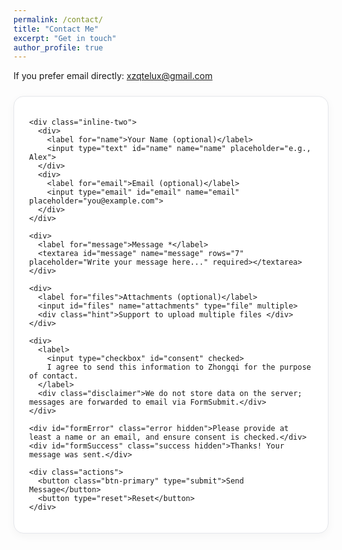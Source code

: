 ```yaml
---
permalink: /contact/
title: "Contact Me"
excerpt: "Get in touch"
author_profile: true
---
```


<style>
  /* 简洁清爽样式，兼容 Jekyll 主题 */
  form.contact-card {
    max-width: 720px;
    margin: 1.5rem auto;
    padding: 1.25rem 1.5rem;
    border: 1px solid #e5e7eb;
    border-radius: 1rem;
    box-shadow: 0 4px 14px rgba(0,0,0,0.04);
    background: #fff;
  }
  .contact-grid { display: grid; gap: 1rem; }
  .inline-two { display: grid; gap: 1rem; grid-template-columns: 1fr 1fr; }
  label { font-weight: 600; margin-bottom: 0.25rem; display:block; }
  input[type="text"], input[type="email"], textarea {
    width: 100%; border: 1px solid #d1d5db; border-radius: 0.5rem;
    padding: 0.6rem 0.75rem; font-size: 0.95rem;
  }
  input[type="file"] { width: 100%; }
  .hint { color: #6b7280; font-size: 0.85rem; margin-top: 0.25rem; }
  .actions { display:flex; gap:0.75rem; align-items:center; margin-top: 0.5rem; }
  button[type="submit"] {
    border: none; padding: 0.65rem 1.1rem; border-radius: 0.75rem; cursor: pointer;
  }
  .btn-primary {
    background: #111827; color: #fff;
  }
  .btn-primary:hover { opacity: 0.9; }
  .disclaimer { color:#6b7280; font-size:0.85rem; margin-top:0.25rem; }
  .hidden { display:none !important; }
  .error { color: #b91c1c; font-size: 0.9rem; margin-top: 0.25rem; }
  .success { color: #065f46; font-size: 0.95rem; margin: 0.25rem 0; }
</style>

<p>If you prefer email directly: <a href="mailto:xzqtelux@gmail.com">xzqtelux@gmail.com</a></p>

<form
  class="contact-card"
  id="contactForm"
  action="https://formsubmit.co/afac8593c9c18a504deded6135c1b48f"
  method="POST"
  enctype="multipart/form-data"
  autocomplete="on"
  target="_self"
>
  <!-- FormSubmit 相关隐藏字段 -->
  <input type="hidden" name="_subject" value="New message from your website contact page">
  <input type="hidden" name="_template" value="table">
  <!-- 提交成功后的跳转页面（可改为你站内任意路径） -->
  <input type="hidden" name="_next" value="https://k-telux.github.io/contact/?sent=1">
  <!-- 关闭默认验证码（可改为 'true' 开启） -->
  <input type="hidden" name="_captcha" value="false">
  <!-- 蜜罐防垃圾（不要删除） -->
  <input type="text" name="_honey" class="hidden" tabindex="-1" autocomplete="off">

  <div class="contact-grid">

    <div class="inline-two">
      <div>
        <label for="name">Your Name (optional)</label>
        <input type="text" id="name" name="name" placeholder="e.g., Alex">
      </div>
      <div>
        <label for="email">Email (optional)</label>
        <input type="email" id="email" name="email" placeholder="you@example.com">
      </div>
    </div>

    <div>
      <label for="message">Message *</label>
      <textarea id="message" name="message" rows="7" placeholder="Write your message here..." required></textarea>
    </div>

    <div>
      <label for="files">Attachments (optional)</label>
      <input id="files" name="attachments" type="file" multiple>
      <div class="hint">Support to upload multiple files </div>
    </div>

    <div>
      <label>
        <input type="checkbox" id="consent" checked>
        I agree to send this information to Zhongqi for the purpose of contact.
      </label>
      <div class="disclaimer">We do not store data on the server; messages are forwarded to email via FormSubmit.</div>
    </div>

    <div id="formError" class="error hidden">Please provide at least a name or an email, and ensure consent is checked.</div>
    <div id="formSuccess" class="success hidden">Thanks! Your message was sent.</div>

    <div class="actions">
      <button class="btn-primary" type="submit">Send Message</button>
      <button type="reset">Reset</button>
    </div>
  </div>
</form>

<script>
  (function () {
    // 成功提示（根据 ?sent=1）
    const params = new URLSearchParams(window.location.search);
    if (params.get('sent') === '1') {
      const ok = document.getElementById('formSuccess');
      if (ok) ok.classList.remove('hidden');
    }

    const form = document.getElementById('contactForm');
    const err = document.getElementById('formError');

    form.addEventListener('submit', function (e) {
      // 前端校验：name 或 email 至少一个；同意勾选；message 非空
      const name = document.getElementById('name').value.trim();
      const email = document.getElementById('email').value.trim();
      const msg = document.getElementById('message').value.trim();
      const consent = document.getElementById('consent').checked;

      let emailValid = true;
      if (email.length > 0) {
        emailValid = /^[^\s@]+@[^\s@]+\.[^\s@]+$/.test(email);
      }

      if ((!name && !email) || !msg || !consent || !emailValid) {
        e.preventDefault();
        if (err) {
          err.textContent = (!emailValid)
            ? 'Please provide a valid email address.'
            : 'Please provide at least a name or an email, ensure the message is filled, and consent is checked.';
          err.classList.remove('hidden');
        }
      } else {
        if (err) err.classList.add('hidden');
      }
    });
  })();
</script>
